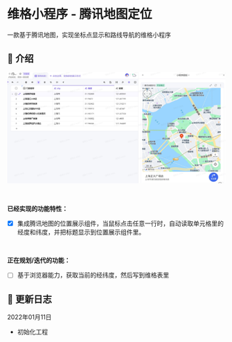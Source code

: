 # 维格小程序 - 腾讯地图定位

一款基于腾讯地图，实现坐标点显示和路线导航的维格小程序



## 🎨 介绍


![cover](widget-cover.jpg)

<br>

**已经实现的功能特性：**

- [x] 集成腾讯地图的位置展示组件，当鼠标点击任意一行时，自动读取单元格里的经度和纬度，并把标题显示到位置展示组件里。


<br>

**正在规划/迭代的功能：**
- [ ] 基于浏览器能力，获取当前的经纬度，然后写到维格表里



## 🎯 更新日志

2022年01月11日

- 初始化工程
